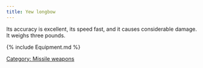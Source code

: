 ```yaml
---
title: Yew longbow
---
```


Its accuracy is excellent, its speed fast, and it causes considerable
damage. It weighs three pounds.

{% include Equipment.md %}

[Category: Missile weapons](Category:_Missile_weapons "wikilink")